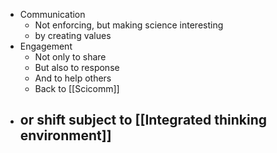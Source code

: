 - Communication
	- Not enforcing, but making science interesting
	- by creating values
- Engagement
	- Not only to share
	- But also to response
	- And to help others
	- Back to [[Scicomm]]
- or shift subject to [[Integrated thinking environment]]
	-